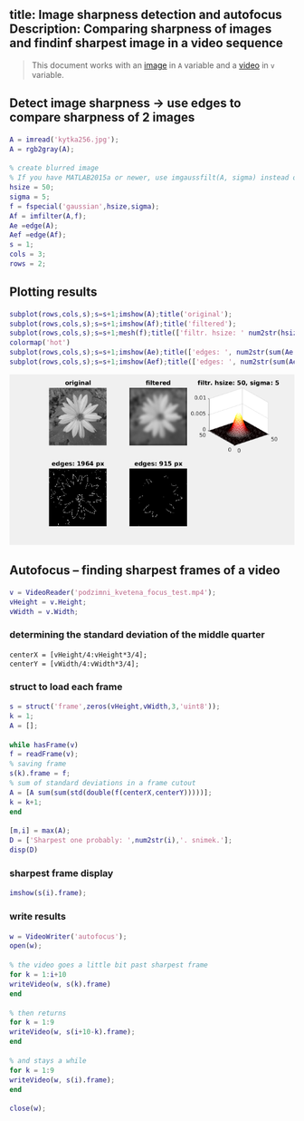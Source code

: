 title: Image sharpness detection and autofocus 
Description: Comparing sharpness of images and findinf sharpest image in a video sequence
---
>This document works with an [image](media/kytka256.jpg) in `A` variable and a [video](media/podzimni_kvetena_focus_test.mp4) in `v` variable.
## Detect image sharpness -> use edges to compare sharpness of 2 images
``` matlab
A = imread('kytka256.jpg');
A = rgb2gray(A);

% create blurred image
% If you have MATLAB2015a or newer, use imgaussfilt(A, sigma) instead of fspecial() and imfilter().
hsize = 50; 
sigma = 5;
f = fspecial('gaussian',hsize,sigma);
Af = imfilter(A,f);
Ae =edge(A);
Aef =edge(Af);
s = 1;
cols = 3;
rows = 2;
```
## Plotting results
``` matlab
subplot(rows,cols,s);s=s+1;imshow(A);title('original');
subplot(rows,cols,s);s=s+1;imshow(Af);title('filtered');
subplot(rows,cols,s);s=s+1;mesh(f);title(['filtr. hsize: ' num2str(hsize),', sigma: ' num2str(sigma)]);
colormap('hot')
subplot(rows,cols,s);s=s+1;imshow(Ae);title(['edges: ', num2str(sum(Ae(:))), ' px' ]);
subplot(rows,cols,s);s=s+1;imshow(Aef);title(['edges: ', num2str(sum(Aef(:))), ' px' ]);
```
![](media/kytka1_gauss_autofocus.png)

## Autofocus – finding sharpest frames of a video
``` matlab
v = VideoReader('podzimni_kvetena_focus_test.mp4');
vHeight = v.Height;
vWidth = v.Width;
```
### determining the standard deviation of the middle quarter
```
centerX = [vHeight/4:vHeight*3/4];
centerY = [vWidth/4:vWidth*3/4];
```
### struct to load each frame
``` matlab
s = struct('frame',zeros(vHeight,vWidth,3,'uint8'));
k = 1;
A = [];

while hasFrame(v)
f = readFrame(v);
% saving frame
s(k).frame = f;
% sum of standard deviations in a frame cutout
A = [A sum(sum(std(double(f(centerX,centerY)))))];
k = k+1;
end

[m,i] = max(A);
D = ['Sharpest one probably: ',num2str(i),'. snimek.'];
disp(D)
```
### sharpest frame display
```matlab
imshow(s(i).frame);
```
### write results 
``` matlab
w = VideoWriter('autofocus');
open(w);

% the video goes a little bit past sharpest frame
for k = 1:i+10
writeVideo(w, s(k).frame)
end

% then returns
for k = 1:9
writeVideo(w, s(i+10-k).frame);
end

% and stays a while
for k = 1:9
writeVideo(w, s(i).frame);
end

close(w); 
```
